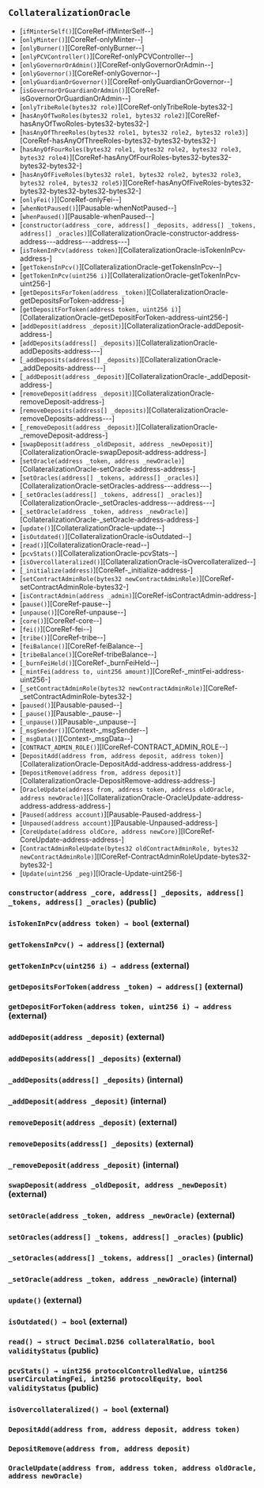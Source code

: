 ## <span id="CollateralizationOracle"></span> `CollateralizationOracle`



- [`ifMinterSelf()`][CoreRef-ifMinterSelf--]
- [`onlyMinter()`][CoreRef-onlyMinter--]
- [`onlyBurner()`][CoreRef-onlyBurner--]
- [`onlyPCVController()`][CoreRef-onlyPCVController--]
- [`onlyGovernorOrAdmin()`][CoreRef-onlyGovernorOrAdmin--]
- [`onlyGovernor()`][CoreRef-onlyGovernor--]
- [`onlyGuardianOrGovernor()`][CoreRef-onlyGuardianOrGovernor--]
- [`isGovernorOrGuardianOrAdmin()`][CoreRef-isGovernorOrGuardianOrAdmin--]
- [`onlyTribeRole(bytes32 role)`][CoreRef-onlyTribeRole-bytes32-]
- [`hasAnyOfTwoRoles(bytes32 role1, bytes32 role2)`][CoreRef-hasAnyOfTwoRoles-bytes32-bytes32-]
- [`hasAnyOfThreeRoles(bytes32 role1, bytes32 role2, bytes32 role3)`][CoreRef-hasAnyOfThreeRoles-bytes32-bytes32-bytes32-]
- [`hasAnyOfFourRoles(bytes32 role1, bytes32 role2, bytes32 role3, bytes32 role4)`][CoreRef-hasAnyOfFourRoles-bytes32-bytes32-bytes32-bytes32-]
- [`hasAnyOfFiveRoles(bytes32 role1, bytes32 role2, bytes32 role3, bytes32 role4, bytes32 role5)`][CoreRef-hasAnyOfFiveRoles-bytes32-bytes32-bytes32-bytes32-bytes32-]
- [`onlyFei()`][CoreRef-onlyFei--]
- [`whenNotPaused()`][Pausable-whenNotPaused--]
- [`whenPaused()`][Pausable-whenPaused--]
- [`constructor(address _core, address[] _deposits, address[] _tokens, address[] _oracles)`][CollateralizationOracle-constructor-address-address---address---address---]
- [`isTokenInPcv(address token)`][CollateralizationOracle-isTokenInPcv-address-]
- [`getTokensInPcv()`][CollateralizationOracle-getTokensInPcv--]
- [`getTokenInPcv(uint256 i)`][CollateralizationOracle-getTokenInPcv-uint256-]
- [`getDepositsForToken(address _token)`][CollateralizationOracle-getDepositsForToken-address-]
- [`getDepositForToken(address token, uint256 i)`][CollateralizationOracle-getDepositForToken-address-uint256-]
- [`addDeposit(address _deposit)`][CollateralizationOracle-addDeposit-address-]
- [`addDeposits(address[] _deposits)`][CollateralizationOracle-addDeposits-address---]
- [`_addDeposits(address[] _deposits)`][CollateralizationOracle-_addDeposits-address---]
- [`_addDeposit(address _deposit)`][CollateralizationOracle-_addDeposit-address-]
- [`removeDeposit(address _deposit)`][CollateralizationOracle-removeDeposit-address-]
- [`removeDeposits(address[] _deposits)`][CollateralizationOracle-removeDeposits-address---]
- [`_removeDeposit(address _deposit)`][CollateralizationOracle-_removeDeposit-address-]
- [`swapDeposit(address _oldDeposit, address _newDeposit)`][CollateralizationOracle-swapDeposit-address-address-]
- [`setOracle(address _token, address _newOracle)`][CollateralizationOracle-setOracle-address-address-]
- [`setOracles(address[] _tokens, address[] _oracles)`][CollateralizationOracle-setOracles-address---address---]
- [`_setOracles(address[] _tokens, address[] _oracles)`][CollateralizationOracle-_setOracles-address---address---]
- [`_setOracle(address _token, address _newOracle)`][CollateralizationOracle-_setOracle-address-address-]
- [`update()`][CollateralizationOracle-update--]
- [`isOutdated()`][CollateralizationOracle-isOutdated--]
- [`read()`][CollateralizationOracle-read--]
- [`pcvStats()`][CollateralizationOracle-pcvStats--]
- [`isOvercollateralized()`][CollateralizationOracle-isOvercollateralized--]
- [`_initialize(address)`][CoreRef-_initialize-address-]
- [`setContractAdminRole(bytes32 newContractAdminRole)`][CoreRef-setContractAdminRole-bytes32-]
- [`isContractAdmin(address _admin)`][CoreRef-isContractAdmin-address-]
- [`pause()`][CoreRef-pause--]
- [`unpause()`][CoreRef-unpause--]
- [`core()`][CoreRef-core--]
- [`fei()`][CoreRef-fei--]
- [`tribe()`][CoreRef-tribe--]
- [`feiBalance()`][CoreRef-feiBalance--]
- [`tribeBalance()`][CoreRef-tribeBalance--]
- [`_burnFeiHeld()`][CoreRef-_burnFeiHeld--]
- [`_mintFei(address to, uint256 amount)`][CoreRef-_mintFei-address-uint256-]
- [`_setContractAdminRole(bytes32 newContractAdminRole)`][CoreRef-_setContractAdminRole-bytes32-]
- [`paused()`][Pausable-paused--]
- [`_pause()`][Pausable-_pause--]
- [`_unpause()`][Pausable-_unpause--]
- [`_msgSender()`][Context-_msgSender--]
- [`_msgData()`][Context-_msgData--]
- [`CONTRACT_ADMIN_ROLE()`][ICoreRef-CONTRACT_ADMIN_ROLE--]
- [`DepositAdd(address from, address deposit, address token)`][CollateralizationOracle-DepositAdd-address-address-address-]
- [`DepositRemove(address from, address deposit)`][CollateralizationOracle-DepositRemove-address-address-]
- [`OracleUpdate(address from, address token, address oldOracle, address newOracle)`][CollateralizationOracle-OracleUpdate-address-address-address-address-]
- [`Paused(address account)`][Pausable-Paused-address-]
- [`Unpaused(address account)`][Pausable-Unpaused-address-]
- [`CoreUpdate(address oldCore, address newCore)`][ICoreRef-CoreUpdate-address-address-]
- [`ContractAdminRoleUpdate(bytes32 oldContractAdminRole, bytes32 newContractAdminRole)`][ICoreRef-ContractAdminRoleUpdate-bytes32-bytes32-]
- [`Update(uint256 _peg)`][IOracle-Update-uint256-]
### <span id="CollateralizationOracle-constructor-address-address---address---address---"></span> `constructor(address _core, address[] _deposits, address[] _tokens, address[] _oracles)` (public)



### <span id="CollateralizationOracle-isTokenInPcv-address-"></span> `isTokenInPcv(address token) → bool` (external)



### <span id="CollateralizationOracle-getTokensInPcv--"></span> `getTokensInPcv() → address[]` (external)



### <span id="CollateralizationOracle-getTokenInPcv-uint256-"></span> `getTokenInPcv(uint256 i) → address` (external)



### <span id="CollateralizationOracle-getDepositsForToken-address-"></span> `getDepositsForToken(address _token) → address[]` (external)



### <span id="CollateralizationOracle-getDepositForToken-address-uint256-"></span> `getDepositForToken(address token, uint256 i) → address` (external)



### <span id="CollateralizationOracle-addDeposit-address-"></span> `addDeposit(address _deposit)` (external)



### <span id="CollateralizationOracle-addDeposits-address---"></span> `addDeposits(address[] _deposits)` (external)



### <span id="CollateralizationOracle-_addDeposits-address---"></span> `_addDeposits(address[] _deposits)` (internal)



### <span id="CollateralizationOracle-_addDeposit-address-"></span> `_addDeposit(address _deposit)` (internal)



### <span id="CollateralizationOracle-removeDeposit-address-"></span> `removeDeposit(address _deposit)` (external)



### <span id="CollateralizationOracle-removeDeposits-address---"></span> `removeDeposits(address[] _deposits)` (external)



### <span id="CollateralizationOracle-_removeDeposit-address-"></span> `_removeDeposit(address _deposit)` (internal)



### <span id="CollateralizationOracle-swapDeposit-address-address-"></span> `swapDeposit(address _oldDeposit, address _newDeposit)` (external)



### <span id="CollateralizationOracle-setOracle-address-address-"></span> `setOracle(address _token, address _newOracle)` (external)



### <span id="CollateralizationOracle-setOracles-address---address---"></span> `setOracles(address[] _tokens, address[] _oracles)` (public)



### <span id="CollateralizationOracle-_setOracles-address---address---"></span> `_setOracles(address[] _tokens, address[] _oracles)` (internal)



### <span id="CollateralizationOracle-_setOracle-address-address-"></span> `_setOracle(address _token, address _newOracle)` (internal)



### <span id="CollateralizationOracle-update--"></span> `update()` (external)



### <span id="CollateralizationOracle-isOutdated--"></span> `isOutdated() → bool` (external)



### <span id="CollateralizationOracle-read--"></span> `read() → struct Decimal.D256 collateralRatio, bool validityStatus` (public)



### <span id="CollateralizationOracle-pcvStats--"></span> `pcvStats() → uint256 protocolControlledValue, uint256 userCirculatingFei, int256 protocolEquity, bool validityStatus` (public)



### <span id="CollateralizationOracle-isOvercollateralized--"></span> `isOvercollateralized() → bool` (external)



### <span id="CollateralizationOracle-DepositAdd-address-address-address-"></span> `DepositAdd(address from, address deposit, address token)`



### <span id="CollateralizationOracle-DepositRemove-address-address-"></span> `DepositRemove(address from, address deposit)`



### <span id="CollateralizationOracle-OracleUpdate-address-address-address-address-"></span> `OracleUpdate(address from, address token, address oldOracle, address newOracle)`



